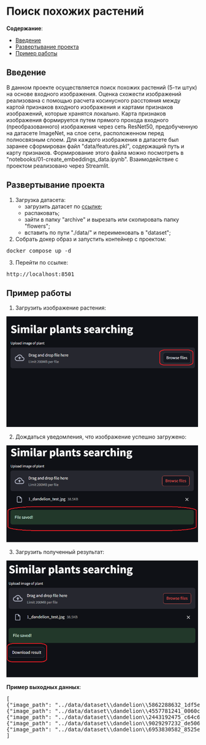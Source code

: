 # Поиск похожих растений

**Содержание**:

* [Введение](#введение)
* [Развертывание проекта](#развертывание-проекта)
* [Пример работы](#пример-работы)

## Введение

В данном проекте осуществляется поиск похожих растений (5-ти штук) на основе входного изображения.
Оценка схожести изображений реализована с помощью расчета косинусного расстояния между картой признаков входного изображения и картами признаков изображений, которые хранятся локально.
Карта признаков изображения формируется путем прямого прохода входного (преобразованного) изображения через сеть ResNet50, предобученную на датасете ImageNet, на слое сети, расположенном перед полносвязным слоем.
Для каждого изображения в датасете был заранее сформирован файл "data/features.pkl", содержащий путь и карту признаков. Формирование этого файла можно посмотреть в "notebooks/01-create_embeddings_data.ipynb".
Взаимодействие с проектом реализовано через Streamlit.

## Развертывание проекта

1. Загрузка датасета:
    - загрузить датасет по [ссылке](https://www.kaggle.com/datasets/alxmamaev/flowers-recognition/data); 
    - распаковать; 
    - зайти в папку "archive" и вырезать или скопировать папку "flowers"; 
    - вставить по пути "./data/" и переименовать в "dataset";
2. Собрать докер образ и запустить контейнер с проектом:
<pre>docker compose up -d</pre>
3. Перейти по ссылке:
<pre>http://localhost:8501</pre>

## Пример работы

1. Загрузить изображение растения:
<img src="example/1.png" width="500">

2. Дождаться уведомления, что изображение успешно загружено:
<img src="example/2.png" width="500">

3. Загрузить полученный результат:
<img src="example/3.png" width="500">

**Пример выходных данных**:

<pre>
[
{"image_path": "../data/dataset\\dandelion\\5862288632_1df5eb6dd0.jpg", "similarity_score": 0.212}, 
{"image_path": "../data/dataset\\dandelion\\4557781241_0060cbe723_n.jpg", "similarity_score": 0.2149}, 
{"image_path": "../data/dataset\\dandelion\\2443192475_c64c66d9c2.jpg", "similarity_score": 0.2228}, 
{"image_path": "../data/dataset\\dandelion\\9029297232_de50698e2f_n.jpg", "similarity_score": 0.2312}, 
{"image_path": "../data/dataset\\dandelion\\6953830582_8525e0423c_n.jpg", "similarity_score": 0.2328}
]
</pre>
